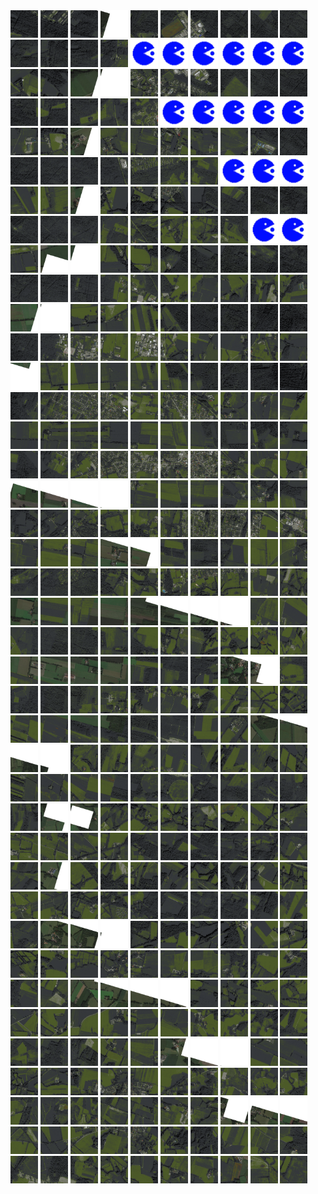<html>
<div>
<img src="https://github.com/HakkaTjakka/NL_TILE_MAP/blob/main/18/646/-1048/r.6460.-10480.png" height="44" width="44">
<img src="https://github.com/HakkaTjakka/NL_TILE_MAP/blob/main/18/646/-1048/r.6461.-10480.png" height="44" width="44">
<img src="https://github.com/HakkaTjakka/NL_TILE_MAP/blob/main/18/646/-1048/r.6462.-10480.png" height="44" width="44">
<img src="https://github.com/HakkaTjakka/NL_TILE_MAP/blob/main/18/646/-1048/r.6463.-10480.png" height="44" width="44">
<img src="https://github.com/HakkaTjakka/NL_TILE_MAP/blob/main/18/646/-1048/r.6464.-10480.png" height="44" width="44">
<img src="https://github.com/HakkaTjakka/NL_TILE_MAP/blob/main/18/646/-1048/r.6465.-10480.png" height="44" width="44">
<img src="https://github.com/HakkaTjakka/NL_TILE_MAP/blob/main/18/646/-1048/r.6466.-10480.png" height="44" width="44">
<img src="https://github.com/HakkaTjakka/NL_TILE_MAP/blob/main/18/646/-1048/r.6467.-10480.png" height="44" width="44">
<img src="https://github.com/HakkaTjakka/NL_TILE_MAP/blob/main/18/646/-1048/r.6468.-10480.png" height="44" width="44">
<img src="https://github.com/HakkaTjakka/NL_TILE_MAP/blob/main/18/646/-1048/r.6469.-10480.png" height="44" width="44">
<img src="https://github.com/HakkaTjakka/NL_TILE_MAP/blob/main/18/647/-1048/r.6470.-10480.png" height="44" width="44">
<img src="https://github.com/HakkaTjakka/NL_TILE_MAP/blob/main/18/647/-1048/r.6471.-10480.png" height="44" width="44">
<img src="https://github.com/HakkaTjakka/NL_TILE_MAP/blob/main/18/647/-1048/r.6472.-10480.png" height="44" width="44">
<img src="https://github.com/HakkaTjakka/NL_TILE_MAP/blob/main/18/647/-1048/r.6473.-10480.png" height="44" width="44">
<img src="https://github.com/HakkaTjakka/NL_TILE_MAP/blob/main/source.png" height="44" width="44">
<img src="https://github.com/HakkaTjakka/NL_TILE_MAP/blob/main/source.png" height="44" width="44">
<img src="https://github.com/HakkaTjakka/NL_TILE_MAP/blob/main/source.png" height="44" width="44">
<img src="https://github.com/HakkaTjakka/NL_TILE_MAP/blob/main/source.png" height="44" width="44">
<img src="https://github.com/HakkaTjakka/NL_TILE_MAP/blob/main/source.png" height="44" width="44">
<img src="https://github.com/HakkaTjakka/NL_TILE_MAP/blob/main/source.png" height="44" width="44">
<br>
<img src="https://github.com/HakkaTjakka/NL_TILE_MAP/blob/main/18/646/-1048/r.6460.-10479.png" height="44" width="44">
<img src="https://github.com/HakkaTjakka/NL_TILE_MAP/blob/main/18/646/-1048/r.6461.-10479.png" height="44" width="44">
<img src="https://github.com/HakkaTjakka/NL_TILE_MAP/blob/main/18/646/-1048/r.6462.-10479.png" height="44" width="44">
<img src="https://github.com/HakkaTjakka/NL_TILE_MAP/blob/main/18/646/-1048/r.6463.-10479.png" height="44" width="44">
<img src="https://github.com/HakkaTjakka/NL_TILE_MAP/blob/main/18/646/-1048/r.6464.-10479.png" height="44" width="44">
<img src="https://github.com/HakkaTjakka/NL_TILE_MAP/blob/main/18/646/-1048/r.6465.-10479.png" height="44" width="44">
<img src="https://github.com/HakkaTjakka/NL_TILE_MAP/blob/main/18/646/-1048/r.6466.-10479.png" height="44" width="44">
<img src="https://github.com/HakkaTjakka/NL_TILE_MAP/blob/main/18/646/-1048/r.6467.-10479.png" height="44" width="44">
<img src="https://github.com/HakkaTjakka/NL_TILE_MAP/blob/main/18/646/-1048/r.6468.-10479.png" height="44" width="44">
<img src="https://github.com/HakkaTjakka/NL_TILE_MAP/blob/main/18/646/-1048/r.6469.-10479.png" height="44" width="44">
<img src="https://github.com/HakkaTjakka/NL_TILE_MAP/blob/main/18/647/-1048/r.6470.-10479.png" height="44" width="44">
<img src="https://github.com/HakkaTjakka/NL_TILE_MAP/blob/main/18/647/-1048/r.6471.-10479.png" height="44" width="44">
<img src="https://github.com/HakkaTjakka/NL_TILE_MAP/blob/main/18/647/-1048/r.6472.-10479.png" height="44" width="44">
<img src="https://github.com/HakkaTjakka/NL_TILE_MAP/blob/main/18/647/-1048/r.6473.-10479.png" height="44" width="44">
<img src="https://github.com/HakkaTjakka/NL_TILE_MAP/blob/main/18/647/-1048/r.6474.-10479.png" height="44" width="44">
<img src="https://github.com/HakkaTjakka/NL_TILE_MAP/blob/main/source.png" height="44" width="44">
<img src="https://github.com/HakkaTjakka/NL_TILE_MAP/blob/main/source.png" height="44" width="44">
<img src="https://github.com/HakkaTjakka/NL_TILE_MAP/blob/main/source.png" height="44" width="44">
<img src="https://github.com/HakkaTjakka/NL_TILE_MAP/blob/main/source.png" height="44" width="44">
<img src="https://github.com/HakkaTjakka/NL_TILE_MAP/blob/main/source.png" height="44" width="44">
<br>
<img src="https://github.com/HakkaTjakka/NL_TILE_MAP/blob/main/18/646/-1048/r.6460.-10478.png" height="44" width="44">
<img src="https://github.com/HakkaTjakka/NL_TILE_MAP/blob/main/18/646/-1048/r.6461.-10478.png" height="44" width="44">
<img src="https://github.com/HakkaTjakka/NL_TILE_MAP/blob/main/18/646/-1048/r.6462.-10478.png" height="44" width="44">
<img src="https://github.com/HakkaTjakka/NL_TILE_MAP/blob/main/18/646/-1048/r.6463.-10478.png" height="44" width="44">
<img src="https://github.com/HakkaTjakka/NL_TILE_MAP/blob/main/18/646/-1048/r.6464.-10478.png" height="44" width="44">
<img src="https://github.com/HakkaTjakka/NL_TILE_MAP/blob/main/18/646/-1048/r.6465.-10478.png" height="44" width="44">
<img src="https://github.com/HakkaTjakka/NL_TILE_MAP/blob/main/18/646/-1048/r.6466.-10478.png" height="44" width="44">
<img src="https://github.com/HakkaTjakka/NL_TILE_MAP/blob/main/18/646/-1048/r.6467.-10478.png" height="44" width="44">
<img src="https://github.com/HakkaTjakka/NL_TILE_MAP/blob/main/18/646/-1048/r.6468.-10478.png" height="44" width="44">
<img src="https://github.com/HakkaTjakka/NL_TILE_MAP/blob/main/18/646/-1048/r.6469.-10478.png" height="44" width="44">
<img src="https://github.com/HakkaTjakka/NL_TILE_MAP/blob/main/18/647/-1048/r.6470.-10478.png" height="44" width="44">
<img src="https://github.com/HakkaTjakka/NL_TILE_MAP/blob/main/18/647/-1048/r.6471.-10478.png" height="44" width="44">
<img src="https://github.com/HakkaTjakka/NL_TILE_MAP/blob/main/18/647/-1048/r.6472.-10478.png" height="44" width="44">
<img src="https://github.com/HakkaTjakka/NL_TILE_MAP/blob/main/18/647/-1048/r.6473.-10478.png" height="44" width="44">
<img src="https://github.com/HakkaTjakka/NL_TILE_MAP/blob/main/18/647/-1048/r.6474.-10478.png" height="44" width="44">
<img src="https://github.com/HakkaTjakka/NL_TILE_MAP/blob/main/18/647/-1048/r.6475.-10478.png" height="44" width="44">
<img src="https://github.com/HakkaTjakka/NL_TILE_MAP/blob/main/18/647/-1048/r.6476.-10478.png" height="44" width="44">
<img src="https://github.com/HakkaTjakka/NL_TILE_MAP/blob/main/source.png" height="44" width="44">
<img src="https://github.com/HakkaTjakka/NL_TILE_MAP/blob/main/source.png" height="44" width="44">
<img src="https://github.com/HakkaTjakka/NL_TILE_MAP/blob/main/source.png" height="44" width="44">
<br>
<img src="https://github.com/HakkaTjakka/NL_TILE_MAP/blob/main/18/646/-1048/r.6460.-10477.png" height="44" width="44">
<img src="https://github.com/HakkaTjakka/NL_TILE_MAP/blob/main/18/646/-1048/r.6461.-10477.png" height="44" width="44">
<img src="https://github.com/HakkaTjakka/NL_TILE_MAP/blob/main/18/646/-1048/r.6462.-10477.png" height="44" width="44">
<img src="https://github.com/HakkaTjakka/NL_TILE_MAP/blob/main/18/646/-1048/r.6463.-10477.png" height="44" width="44">
<img src="https://github.com/HakkaTjakka/NL_TILE_MAP/blob/main/18/646/-1048/r.6464.-10477.png" height="44" width="44">
<img src="https://github.com/HakkaTjakka/NL_TILE_MAP/blob/main/18/646/-1048/r.6465.-10477.png" height="44" width="44">
<img src="https://github.com/HakkaTjakka/NL_TILE_MAP/blob/main/18/646/-1048/r.6466.-10477.png" height="44" width="44">
<img src="https://github.com/HakkaTjakka/NL_TILE_MAP/blob/main/18/646/-1048/r.6467.-10477.png" height="44" width="44">
<img src="https://github.com/HakkaTjakka/NL_TILE_MAP/blob/main/18/646/-1048/r.6468.-10477.png" height="44" width="44">
<img src="https://github.com/HakkaTjakka/NL_TILE_MAP/blob/main/18/646/-1048/r.6469.-10477.png" height="44" width="44">
<img src="https://github.com/HakkaTjakka/NL_TILE_MAP/blob/main/18/647/-1048/r.6470.-10477.png" height="44" width="44">
<img src="https://github.com/HakkaTjakka/NL_TILE_MAP/blob/main/18/647/-1048/r.6471.-10477.png" height="44" width="44">
<img src="https://github.com/HakkaTjakka/NL_TILE_MAP/blob/main/18/647/-1048/r.6472.-10477.png" height="44" width="44">
<img src="https://github.com/HakkaTjakka/NL_TILE_MAP/blob/main/18/647/-1048/r.6473.-10477.png" height="44" width="44">
<img src="https://github.com/HakkaTjakka/NL_TILE_MAP/blob/main/18/647/-1048/r.6474.-10477.png" height="44" width="44">
<img src="https://github.com/HakkaTjakka/NL_TILE_MAP/blob/main/18/647/-1048/r.6475.-10477.png" height="44" width="44">
<img src="https://github.com/HakkaTjakka/NL_TILE_MAP/blob/main/18/647/-1048/r.6476.-10477.png" height="44" width="44">
<img src="https://github.com/HakkaTjakka/NL_TILE_MAP/blob/main/18/647/-1048/r.6477.-10477.png" height="44" width="44">
<img src="https://github.com/HakkaTjakka/NL_TILE_MAP/blob/main/source.png" height="44" width="44">
<img src="https://github.com/HakkaTjakka/NL_TILE_MAP/blob/main/source.png" height="44" width="44">
<br>
<img src="https://github.com/HakkaTjakka/NL_TILE_MAP/blob/main/18/646/-1048/r.6460.-10476.png" height="44" width="44">
<img src="https://github.com/HakkaTjakka/NL_TILE_MAP/blob/main/18/646/-1048/r.6461.-10476.png" height="44" width="44">
<img src="https://github.com/HakkaTjakka/NL_TILE_MAP/blob/main/18/646/-1048/r.6462.-10476.png" height="44" width="44">
<img src="https://github.com/HakkaTjakka/NL_TILE_MAP/blob/main/18/646/-1048/r.6463.-10476.png" height="44" width="44">
<img src="https://github.com/HakkaTjakka/NL_TILE_MAP/blob/main/18/646/-1048/r.6464.-10476.png" height="44" width="44">
<img src="https://github.com/HakkaTjakka/NL_TILE_MAP/blob/main/18/646/-1048/r.6465.-10476.png" height="44" width="44">
<img src="https://github.com/HakkaTjakka/NL_TILE_MAP/blob/main/18/646/-1048/r.6466.-10476.png" height="44" width="44">
<img src="https://github.com/HakkaTjakka/NL_TILE_MAP/blob/main/18/646/-1048/r.6467.-10476.png" height="44" width="44">
<img src="https://github.com/HakkaTjakka/NL_TILE_MAP/blob/main/18/646/-1048/r.6468.-10476.png" height="44" width="44">
<img src="https://github.com/HakkaTjakka/NL_TILE_MAP/blob/main/18/646/-1048/r.6469.-10476.png" height="44" width="44">
<img src="https://github.com/HakkaTjakka/NL_TILE_MAP/blob/main/18/647/-1048/r.6470.-10476.png" height="44" width="44">
<img src="https://github.com/HakkaTjakka/NL_TILE_MAP/blob/main/18/647/-1048/r.6471.-10476.png" height="44" width="44">
<img src="https://github.com/HakkaTjakka/NL_TILE_MAP/blob/main/18/647/-1048/r.6472.-10476.png" height="44" width="44">
<img src="https://github.com/HakkaTjakka/NL_TILE_MAP/blob/main/18/647/-1048/r.6473.-10476.png" height="44" width="44">
<img src="https://github.com/HakkaTjakka/NL_TILE_MAP/blob/main/18/647/-1048/r.6474.-10476.png" height="44" width="44">
<img src="https://github.com/HakkaTjakka/NL_TILE_MAP/blob/main/18/647/-1048/r.6475.-10476.png" height="44" width="44">
<img src="https://github.com/HakkaTjakka/NL_TILE_MAP/blob/main/18/647/-1048/r.6476.-10476.png" height="44" width="44">
<img src="https://github.com/HakkaTjakka/NL_TILE_MAP/blob/main/18/647/-1048/r.6477.-10476.png" height="44" width="44">
<img src="https://github.com/HakkaTjakka/NL_TILE_MAP/blob/main/18/647/-1048/r.6478.-10476.png" height="44" width="44">
<img src="https://github.com/HakkaTjakka/NL_TILE_MAP/blob/main/18/647/-1048/r.6479.-10476.png" height="44" width="44">
<br>
<img src="https://github.com/HakkaTjakka/NL_TILE_MAP/blob/main/18/646/-1048/r.6460.-10475.png" height="44" width="44">
<img src="https://github.com/HakkaTjakka/NL_TILE_MAP/blob/main/18/646/-1048/r.6461.-10475.png" height="44" width="44">
<img src="https://github.com/HakkaTjakka/NL_TILE_MAP/blob/main/18/646/-1048/r.6462.-10475.png" height="44" width="44">
<img src="https://github.com/HakkaTjakka/NL_TILE_MAP/blob/main/18/646/-1048/r.6463.-10475.png" height="44" width="44">
<img src="https://github.com/HakkaTjakka/NL_TILE_MAP/blob/main/18/646/-1048/r.6464.-10475.png" height="44" width="44">
<img src="https://github.com/HakkaTjakka/NL_TILE_MAP/blob/main/18/646/-1048/r.6465.-10475.png" height="44" width="44">
<img src="https://github.com/HakkaTjakka/NL_TILE_MAP/blob/main/18/646/-1048/r.6466.-10475.png" height="44" width="44">
<img src="https://github.com/HakkaTjakka/NL_TILE_MAP/blob/main/18/646/-1048/r.6467.-10475.png" height="44" width="44">
<img src="https://github.com/HakkaTjakka/NL_TILE_MAP/blob/main/18/646/-1048/r.6468.-10475.png" height="44" width="44">
<img src="https://github.com/HakkaTjakka/NL_TILE_MAP/blob/main/18/646/-1048/r.6469.-10475.png" height="44" width="44">
<img src="https://github.com/HakkaTjakka/NL_TILE_MAP/blob/main/18/647/-1048/r.6470.-10475.png" height="44" width="44">
<img src="https://github.com/HakkaTjakka/NL_TILE_MAP/blob/main/18/647/-1048/r.6471.-10475.png" height="44" width="44">
<img src="https://github.com/HakkaTjakka/NL_TILE_MAP/blob/main/18/647/-1048/r.6472.-10475.png" height="44" width="44">
<img src="https://github.com/HakkaTjakka/NL_TILE_MAP/blob/main/18/647/-1048/r.6473.-10475.png" height="44" width="44">
<img src="https://github.com/HakkaTjakka/NL_TILE_MAP/blob/main/18/647/-1048/r.6474.-10475.png" height="44" width="44">
<img src="https://github.com/HakkaTjakka/NL_TILE_MAP/blob/main/18/647/-1048/r.6475.-10475.png" height="44" width="44">
<img src="https://github.com/HakkaTjakka/NL_TILE_MAP/blob/main/18/647/-1048/r.6476.-10475.png" height="44" width="44">
<img src="https://github.com/HakkaTjakka/NL_TILE_MAP/blob/main/18/647/-1048/r.6477.-10475.png" height="44" width="44">
<img src="https://github.com/HakkaTjakka/NL_TILE_MAP/blob/main/18/647/-1048/r.6478.-10475.png" height="44" width="44">
<img src="https://github.com/HakkaTjakka/NL_TILE_MAP/blob/main/18/647/-1048/r.6479.-10475.png" height="44" width="44">
<br>
<img src="https://github.com/HakkaTjakka/NL_TILE_MAP/blob/main/18/646/-1048/r.6460.-10474.png" height="44" width="44">
<img src="https://github.com/HakkaTjakka/NL_TILE_MAP/blob/main/18/646/-1048/r.6461.-10474.png" height="44" width="44">
<img src="https://github.com/HakkaTjakka/NL_TILE_MAP/blob/main/18/646/-1048/r.6462.-10474.png" height="44" width="44">
<img src="https://github.com/HakkaTjakka/NL_TILE_MAP/blob/main/18/646/-1048/r.6463.-10474.png" height="44" width="44">
<img src="https://github.com/HakkaTjakka/NL_TILE_MAP/blob/main/18/646/-1048/r.6464.-10474.png" height="44" width="44">
<img src="https://github.com/HakkaTjakka/NL_TILE_MAP/blob/main/18/646/-1048/r.6465.-10474.png" height="44" width="44">
<img src="https://github.com/HakkaTjakka/NL_TILE_MAP/blob/main/18/646/-1048/r.6466.-10474.png" height="44" width="44">
<img src="https://github.com/HakkaTjakka/NL_TILE_MAP/blob/main/18/646/-1048/r.6467.-10474.png" height="44" width="44">
<img src="https://github.com/HakkaTjakka/NL_TILE_MAP/blob/main/18/646/-1048/r.6468.-10474.png" height="44" width="44">
<img src="https://github.com/HakkaTjakka/NL_TILE_MAP/blob/main/18/646/-1048/r.6469.-10474.png" height="44" width="44">
<img src="https://github.com/HakkaTjakka/NL_TILE_MAP/blob/main/18/647/-1048/r.6470.-10474.png" height="44" width="44">
<img src="https://github.com/HakkaTjakka/NL_TILE_MAP/blob/main/18/647/-1048/r.6471.-10474.png" height="44" width="44">
<img src="https://github.com/HakkaTjakka/NL_TILE_MAP/blob/main/18/647/-1048/r.6472.-10474.png" height="44" width="44">
<img src="https://github.com/HakkaTjakka/NL_TILE_MAP/blob/main/18/647/-1048/r.6473.-10474.png" height="44" width="44">
<img src="https://github.com/HakkaTjakka/NL_TILE_MAP/blob/main/18/647/-1048/r.6474.-10474.png" height="44" width="44">
<img src="https://github.com/HakkaTjakka/NL_TILE_MAP/blob/main/18/647/-1048/r.6475.-10474.png" height="44" width="44">
<img src="https://github.com/HakkaTjakka/NL_TILE_MAP/blob/main/18/647/-1048/r.6476.-10474.png" height="44" width="44">
<img src="https://github.com/HakkaTjakka/NL_TILE_MAP/blob/main/18/647/-1048/r.6477.-10474.png" height="44" width="44">
<img src="https://github.com/HakkaTjakka/NL_TILE_MAP/blob/main/18/647/-1048/r.6478.-10474.png" height="44" width="44">
<img src="https://github.com/HakkaTjakka/NL_TILE_MAP/blob/main/18/647/-1048/r.6479.-10474.png" height="44" width="44">
<br>
<img src="https://github.com/HakkaTjakka/NL_TILE_MAP/blob/main/18/646/-1048/r.6460.-10473.png" height="44" width="44">
<img src="https://github.com/HakkaTjakka/NL_TILE_MAP/blob/main/18/646/-1048/r.6461.-10473.png" height="44" width="44">
<img src="https://github.com/HakkaTjakka/NL_TILE_MAP/blob/main/18/646/-1048/r.6462.-10473.png" height="44" width="44">
<img src="https://github.com/HakkaTjakka/NL_TILE_MAP/blob/main/18/646/-1048/r.6463.-10473.png" height="44" width="44">
<img src="https://github.com/HakkaTjakka/NL_TILE_MAP/blob/main/18/646/-1048/r.6464.-10473.png" height="44" width="44">
<img src="https://github.com/HakkaTjakka/NL_TILE_MAP/blob/main/18/646/-1048/r.6465.-10473.png" height="44" width="44">
<img src="https://github.com/HakkaTjakka/NL_TILE_MAP/blob/main/18/646/-1048/r.6466.-10473.png" height="44" width="44">
<img src="https://github.com/HakkaTjakka/NL_TILE_MAP/blob/main/18/646/-1048/r.6467.-10473.png" height="44" width="44">
<img src="https://github.com/HakkaTjakka/NL_TILE_MAP/blob/main/18/646/-1048/r.6468.-10473.png" height="44" width="44">
<img src="https://github.com/HakkaTjakka/NL_TILE_MAP/blob/main/18/646/-1048/r.6469.-10473.png" height="44" width="44">
<img src="https://github.com/HakkaTjakka/NL_TILE_MAP/blob/main/18/647/-1048/r.6470.-10473.png" height="44" width="44">
<img src="https://github.com/HakkaTjakka/NL_TILE_MAP/blob/main/18/647/-1048/r.6471.-10473.png" height="44" width="44">
<img src="https://github.com/HakkaTjakka/NL_TILE_MAP/blob/main/18/647/-1048/r.6472.-10473.png" height="44" width="44">
<img src="https://github.com/HakkaTjakka/NL_TILE_MAP/blob/main/18/647/-1048/r.6473.-10473.png" height="44" width="44">
<img src="https://github.com/HakkaTjakka/NL_TILE_MAP/blob/main/18/647/-1048/r.6474.-10473.png" height="44" width="44">
<img src="https://github.com/HakkaTjakka/NL_TILE_MAP/blob/main/18/647/-1048/r.6475.-10473.png" height="44" width="44">
<img src="https://github.com/HakkaTjakka/NL_TILE_MAP/blob/main/18/647/-1048/r.6476.-10473.png" height="44" width="44">
<img src="https://github.com/HakkaTjakka/NL_TILE_MAP/blob/main/18/647/-1048/r.6477.-10473.png" height="44" width="44">
<img src="https://github.com/HakkaTjakka/NL_TILE_MAP/blob/main/18/647/-1048/r.6478.-10473.png" height="44" width="44">
<img src="https://github.com/HakkaTjakka/NL_TILE_MAP/blob/main/18/647/-1048/r.6479.-10473.png" height="44" width="44">
<br>
<img src="https://github.com/HakkaTjakka/NL_TILE_MAP/blob/main/18/646/-1048/r.6460.-10472.png" height="44" width="44">
<img src="https://github.com/HakkaTjakka/NL_TILE_MAP/blob/main/18/646/-1048/r.6461.-10472.png" height="44" width="44">
<img src="https://github.com/HakkaTjakka/NL_TILE_MAP/blob/main/18/646/-1048/r.6462.-10472.png" height="44" width="44">
<img src="https://github.com/HakkaTjakka/NL_TILE_MAP/blob/main/18/646/-1048/r.6463.-10472.png" height="44" width="44">
<img src="https://github.com/HakkaTjakka/NL_TILE_MAP/blob/main/18/646/-1048/r.6464.-10472.png" height="44" width="44">
<img src="https://github.com/HakkaTjakka/NL_TILE_MAP/blob/main/18/646/-1048/r.6465.-10472.png" height="44" width="44">
<img src="https://github.com/HakkaTjakka/NL_TILE_MAP/blob/main/18/646/-1048/r.6466.-10472.png" height="44" width="44">
<img src="https://github.com/HakkaTjakka/NL_TILE_MAP/blob/main/18/646/-1048/r.6467.-10472.png" height="44" width="44">
<img src="https://github.com/HakkaTjakka/NL_TILE_MAP/blob/main/18/646/-1048/r.6468.-10472.png" height="44" width="44">
<img src="https://github.com/HakkaTjakka/NL_TILE_MAP/blob/main/18/646/-1048/r.6469.-10472.png" height="44" width="44">
<img src="https://github.com/HakkaTjakka/NL_TILE_MAP/blob/main/18/647/-1048/r.6470.-10472.png" height="44" width="44">
<img src="https://github.com/HakkaTjakka/NL_TILE_MAP/blob/main/18/647/-1048/r.6471.-10472.png" height="44" width="44">
<img src="https://github.com/HakkaTjakka/NL_TILE_MAP/blob/main/18/647/-1048/r.6472.-10472.png" height="44" width="44">
<img src="https://github.com/HakkaTjakka/NL_TILE_MAP/blob/main/18/647/-1048/r.6473.-10472.png" height="44" width="44">
<img src="https://github.com/HakkaTjakka/NL_TILE_MAP/blob/main/18/647/-1048/r.6474.-10472.png" height="44" width="44">
<img src="https://github.com/HakkaTjakka/NL_TILE_MAP/blob/main/18/647/-1048/r.6475.-10472.png" height="44" width="44">
<img src="https://github.com/HakkaTjakka/NL_TILE_MAP/blob/main/18/647/-1048/r.6476.-10472.png" height="44" width="44">
<img src="https://github.com/HakkaTjakka/NL_TILE_MAP/blob/main/18/647/-1048/r.6477.-10472.png" height="44" width="44">
<img src="https://github.com/HakkaTjakka/NL_TILE_MAP/blob/main/18/647/-1048/r.6478.-10472.png" height="44" width="44">
<img src="https://github.com/HakkaTjakka/NL_TILE_MAP/blob/main/18/647/-1048/r.6479.-10472.png" height="44" width="44">
<br>
<img src="https://github.com/HakkaTjakka/NL_TILE_MAP/blob/main/18/646/-1048/r.6460.-10471.png" height="44" width="44">
<img src="https://github.com/HakkaTjakka/NL_TILE_MAP/blob/main/18/646/-1048/r.6461.-10471.png" height="44" width="44">
<img src="https://github.com/HakkaTjakka/NL_TILE_MAP/blob/main/18/646/-1048/r.6462.-10471.png" height="44" width="44">
<img src="https://github.com/HakkaTjakka/NL_TILE_MAP/blob/main/18/646/-1048/r.6463.-10471.png" height="44" width="44">
<img src="https://github.com/HakkaTjakka/NL_TILE_MAP/blob/main/18/646/-1048/r.6464.-10471.png" height="44" width="44">
<img src="https://github.com/HakkaTjakka/NL_TILE_MAP/blob/main/18/646/-1048/r.6465.-10471.png" height="44" width="44">
<img src="https://github.com/HakkaTjakka/NL_TILE_MAP/blob/main/18/646/-1048/r.6466.-10471.png" height="44" width="44">
<img src="https://github.com/HakkaTjakka/NL_TILE_MAP/blob/main/18/646/-1048/r.6467.-10471.png" height="44" width="44">
<img src="https://github.com/HakkaTjakka/NL_TILE_MAP/blob/main/18/646/-1048/r.6468.-10471.png" height="44" width="44">
<img src="https://github.com/HakkaTjakka/NL_TILE_MAP/blob/main/18/646/-1048/r.6469.-10471.png" height="44" width="44">
<img src="https://github.com/HakkaTjakka/NL_TILE_MAP/blob/main/18/647/-1048/r.6470.-10471.png" height="44" width="44">
<img src="https://github.com/HakkaTjakka/NL_TILE_MAP/blob/main/18/647/-1048/r.6471.-10471.png" height="44" width="44">
<img src="https://github.com/HakkaTjakka/NL_TILE_MAP/blob/main/18/647/-1048/r.6472.-10471.png" height="44" width="44">
<img src="https://github.com/HakkaTjakka/NL_TILE_MAP/blob/main/18/647/-1048/r.6473.-10471.png" height="44" width="44">
<img src="https://github.com/HakkaTjakka/NL_TILE_MAP/blob/main/18/647/-1048/r.6474.-10471.png" height="44" width="44">
<img src="https://github.com/HakkaTjakka/NL_TILE_MAP/blob/main/18/647/-1048/r.6475.-10471.png" height="44" width="44">
<img src="https://github.com/HakkaTjakka/NL_TILE_MAP/blob/main/18/647/-1048/r.6476.-10471.png" height="44" width="44">
<img src="https://github.com/HakkaTjakka/NL_TILE_MAP/blob/main/18/647/-1048/r.6477.-10471.png" height="44" width="44">
<img src="https://github.com/HakkaTjakka/NL_TILE_MAP/blob/main/18/647/-1048/r.6478.-10471.png" height="44" width="44">
<img src="https://github.com/HakkaTjakka/NL_TILE_MAP/blob/main/18/647/-1048/r.6479.-10471.png" height="44" width="44">
<br>
<img src="https://github.com/HakkaTjakka/NL_TILE_MAP/blob/main/18/646/-1047/r.6460.-10470.png" height="44" width="44">
<img src="https://github.com/HakkaTjakka/NL_TILE_MAP/blob/main/18/646/-1047/r.6461.-10470.png" height="44" width="44">
<img src="https://github.com/HakkaTjakka/NL_TILE_MAP/blob/main/18/646/-1047/r.6462.-10470.png" height="44" width="44">
<img src="https://github.com/HakkaTjakka/NL_TILE_MAP/blob/main/18/646/-1047/r.6463.-10470.png" height="44" width="44">
<img src="https://github.com/HakkaTjakka/NL_TILE_MAP/blob/main/18/646/-1047/r.6464.-10470.png" height="44" width="44">
<img src="https://github.com/HakkaTjakka/NL_TILE_MAP/blob/main/18/646/-1047/r.6465.-10470.png" height="44" width="44">
<img src="https://github.com/HakkaTjakka/NL_TILE_MAP/blob/main/18/646/-1047/r.6466.-10470.png" height="44" width="44">
<img src="https://github.com/HakkaTjakka/NL_TILE_MAP/blob/main/18/646/-1047/r.6467.-10470.png" height="44" width="44">
<img src="https://github.com/HakkaTjakka/NL_TILE_MAP/blob/main/18/646/-1047/r.6468.-10470.png" height="44" width="44">
<img src="https://github.com/HakkaTjakka/NL_TILE_MAP/blob/main/18/646/-1047/r.6469.-10470.png" height="44" width="44">
<img src="https://github.com/HakkaTjakka/NL_TILE_MAP/blob/main/18/647/-1047/r.6470.-10470.png" height="44" width="44">
<img src="https://github.com/HakkaTjakka/NL_TILE_MAP/blob/main/18/647/-1047/r.6471.-10470.png" height="44" width="44">
<img src="https://github.com/HakkaTjakka/NL_TILE_MAP/blob/main/18/647/-1047/r.6472.-10470.png" height="44" width="44">
<img src="https://github.com/HakkaTjakka/NL_TILE_MAP/blob/main/18/647/-1047/r.6473.-10470.png" height="44" width="44">
<img src="https://github.com/HakkaTjakka/NL_TILE_MAP/blob/main/18/647/-1047/r.6474.-10470.png" height="44" width="44">
<img src="https://github.com/HakkaTjakka/NL_TILE_MAP/blob/main/18/647/-1047/r.6475.-10470.png" height="44" width="44">
<img src="https://github.com/HakkaTjakka/NL_TILE_MAP/blob/main/18/647/-1047/r.6476.-10470.png" height="44" width="44">
<img src="https://github.com/HakkaTjakka/NL_TILE_MAP/blob/main/18/647/-1047/r.6477.-10470.png" height="44" width="44">
<img src="https://github.com/HakkaTjakka/NL_TILE_MAP/blob/main/18/647/-1047/r.6478.-10470.png" height="44" width="44">
<img src="https://github.com/HakkaTjakka/NL_TILE_MAP/blob/main/18/647/-1047/r.6479.-10470.png" height="44" width="44">
<br>
<img src="https://github.com/HakkaTjakka/NL_TILE_MAP/blob/main/18/646/-1047/r.6460.-10469.png" height="44" width="44">
<img src="https://github.com/HakkaTjakka/NL_TILE_MAP/blob/main/18/646/-1047/r.6461.-10469.png" height="44" width="44">
<img src="https://github.com/HakkaTjakka/NL_TILE_MAP/blob/main/18/646/-1047/r.6462.-10469.png" height="44" width="44">
<img src="https://github.com/HakkaTjakka/NL_TILE_MAP/blob/main/18/646/-1047/r.6463.-10469.png" height="44" width="44">
<img src="https://github.com/HakkaTjakka/NL_TILE_MAP/blob/main/18/646/-1047/r.6464.-10469.png" height="44" width="44">
<img src="https://github.com/HakkaTjakka/NL_TILE_MAP/blob/main/18/646/-1047/r.6465.-10469.png" height="44" width="44">
<img src="https://github.com/HakkaTjakka/NL_TILE_MAP/blob/main/18/646/-1047/r.6466.-10469.png" height="44" width="44">
<img src="https://github.com/HakkaTjakka/NL_TILE_MAP/blob/main/18/646/-1047/r.6467.-10469.png" height="44" width="44">
<img src="https://github.com/HakkaTjakka/NL_TILE_MAP/blob/main/18/646/-1047/r.6468.-10469.png" height="44" width="44">
<img src="https://github.com/HakkaTjakka/NL_TILE_MAP/blob/main/18/646/-1047/r.6469.-10469.png" height="44" width="44">
<img src="https://github.com/HakkaTjakka/NL_TILE_MAP/blob/main/18/647/-1047/r.6470.-10469.png" height="44" width="44">
<img src="https://github.com/HakkaTjakka/NL_TILE_MAP/blob/main/18/647/-1047/r.6471.-10469.png" height="44" width="44">
<img src="https://github.com/HakkaTjakka/NL_TILE_MAP/blob/main/18/647/-1047/r.6472.-10469.png" height="44" width="44">
<img src="https://github.com/HakkaTjakka/NL_TILE_MAP/blob/main/18/647/-1047/r.6473.-10469.png" height="44" width="44">
<img src="https://github.com/HakkaTjakka/NL_TILE_MAP/blob/main/18/647/-1047/r.6474.-10469.png" height="44" width="44">
<img src="https://github.com/HakkaTjakka/NL_TILE_MAP/blob/main/18/647/-1047/r.6475.-10469.png" height="44" width="44">
<img src="https://github.com/HakkaTjakka/NL_TILE_MAP/blob/main/18/647/-1047/r.6476.-10469.png" height="44" width="44">
<img src="https://github.com/HakkaTjakka/NL_TILE_MAP/blob/main/18/647/-1047/r.6477.-10469.png" height="44" width="44">
<img src="https://github.com/HakkaTjakka/NL_TILE_MAP/blob/main/18/647/-1047/r.6478.-10469.png" height="44" width="44">
<img src="https://github.com/HakkaTjakka/NL_TILE_MAP/blob/main/18/647/-1047/r.6479.-10469.png" height="44" width="44">
<br>
<img src="https://github.com/HakkaTjakka/NL_TILE_MAP/blob/main/18/646/-1047/r.6460.-10468.png" height="44" width="44">
<img src="https://github.com/HakkaTjakka/NL_TILE_MAP/blob/main/18/646/-1047/r.6461.-10468.png" height="44" width="44">
<img src="https://github.com/HakkaTjakka/NL_TILE_MAP/blob/main/18/646/-1047/r.6462.-10468.png" height="44" width="44">
<img src="https://github.com/HakkaTjakka/NL_TILE_MAP/blob/main/18/646/-1047/r.6463.-10468.png" height="44" width="44">
<img src="https://github.com/HakkaTjakka/NL_TILE_MAP/blob/main/18/646/-1047/r.6464.-10468.png" height="44" width="44">
<img src="https://github.com/HakkaTjakka/NL_TILE_MAP/blob/main/18/646/-1047/r.6465.-10468.png" height="44" width="44">
<img src="https://github.com/HakkaTjakka/NL_TILE_MAP/blob/main/18/646/-1047/r.6466.-10468.png" height="44" width="44">
<img src="https://github.com/HakkaTjakka/NL_TILE_MAP/blob/main/18/646/-1047/r.6467.-10468.png" height="44" width="44">
<img src="https://github.com/HakkaTjakka/NL_TILE_MAP/blob/main/18/646/-1047/r.6468.-10468.png" height="44" width="44">
<img src="https://github.com/HakkaTjakka/NL_TILE_MAP/blob/main/18/646/-1047/r.6469.-10468.png" height="44" width="44">
<img src="https://github.com/HakkaTjakka/NL_TILE_MAP/blob/main/18/647/-1047/r.6470.-10468.png" height="44" width="44">
<img src="https://github.com/HakkaTjakka/NL_TILE_MAP/blob/main/18/647/-1047/r.6471.-10468.png" height="44" width="44">
<img src="https://github.com/HakkaTjakka/NL_TILE_MAP/blob/main/18/647/-1047/r.6472.-10468.png" height="44" width="44">
<img src="https://github.com/HakkaTjakka/NL_TILE_MAP/blob/main/18/647/-1047/r.6473.-10468.png" height="44" width="44">
<img src="https://github.com/HakkaTjakka/NL_TILE_MAP/blob/main/18/647/-1047/r.6474.-10468.png" height="44" width="44">
<img src="https://github.com/HakkaTjakka/NL_TILE_MAP/blob/main/18/647/-1047/r.6475.-10468.png" height="44" width="44">
<img src="https://github.com/HakkaTjakka/NL_TILE_MAP/blob/main/18/647/-1047/r.6476.-10468.png" height="44" width="44">
<img src="https://github.com/HakkaTjakka/NL_TILE_MAP/blob/main/18/647/-1047/r.6477.-10468.png" height="44" width="44">
<img src="https://github.com/HakkaTjakka/NL_TILE_MAP/blob/main/18/647/-1047/r.6478.-10468.png" height="44" width="44">
<img src="https://github.com/HakkaTjakka/NL_TILE_MAP/blob/main/18/647/-1047/r.6479.-10468.png" height="44" width="44">
<br>
<img src="https://github.com/HakkaTjakka/NL_TILE_MAP/blob/main/18/646/-1047/r.6460.-10467.png" height="44" width="44">
<img src="https://github.com/HakkaTjakka/NL_TILE_MAP/blob/main/18/646/-1047/r.6461.-10467.png" height="44" width="44">
<img src="https://github.com/HakkaTjakka/NL_TILE_MAP/blob/main/18/646/-1047/r.6462.-10467.png" height="44" width="44">
<img src="https://github.com/HakkaTjakka/NL_TILE_MAP/blob/main/18/646/-1047/r.6463.-10467.png" height="44" width="44">
<img src="https://github.com/HakkaTjakka/NL_TILE_MAP/blob/main/18/646/-1047/r.6464.-10467.png" height="44" width="44">
<img src="https://github.com/HakkaTjakka/NL_TILE_MAP/blob/main/18/646/-1047/r.6465.-10467.png" height="44" width="44">
<img src="https://github.com/HakkaTjakka/NL_TILE_MAP/blob/main/18/646/-1047/r.6466.-10467.png" height="44" width="44">
<img src="https://github.com/HakkaTjakka/NL_TILE_MAP/blob/main/18/646/-1047/r.6467.-10467.png" height="44" width="44">
<img src="https://github.com/HakkaTjakka/NL_TILE_MAP/blob/main/18/646/-1047/r.6468.-10467.png" height="44" width="44">
<img src="https://github.com/HakkaTjakka/NL_TILE_MAP/blob/main/18/646/-1047/r.6469.-10467.png" height="44" width="44">
<img src="https://github.com/HakkaTjakka/NL_TILE_MAP/blob/main/18/647/-1047/r.6470.-10467.png" height="44" width="44">
<img src="https://github.com/HakkaTjakka/NL_TILE_MAP/blob/main/18/647/-1047/r.6471.-10467.png" height="44" width="44">
<img src="https://github.com/HakkaTjakka/NL_TILE_MAP/blob/main/18/647/-1047/r.6472.-10467.png" height="44" width="44">
<img src="https://github.com/HakkaTjakka/NL_TILE_MAP/blob/main/18/647/-1047/r.6473.-10467.png" height="44" width="44">
<img src="https://github.com/HakkaTjakka/NL_TILE_MAP/blob/main/18/647/-1047/r.6474.-10467.png" height="44" width="44">
<img src="https://github.com/HakkaTjakka/NL_TILE_MAP/blob/main/18/647/-1047/r.6475.-10467.png" height="44" width="44">
<img src="https://github.com/HakkaTjakka/NL_TILE_MAP/blob/main/18/647/-1047/r.6476.-10467.png" height="44" width="44">
<img src="https://github.com/HakkaTjakka/NL_TILE_MAP/blob/main/18/647/-1047/r.6477.-10467.png" height="44" width="44">
<img src="https://github.com/HakkaTjakka/NL_TILE_MAP/blob/main/18/647/-1047/r.6478.-10467.png" height="44" width="44">
<img src="https://github.com/HakkaTjakka/NL_TILE_MAP/blob/main/18/647/-1047/r.6479.-10467.png" height="44" width="44">
<br>
<img src="https://github.com/HakkaTjakka/NL_TILE_MAP/blob/main/18/646/-1047/r.6460.-10466.png" height="44" width="44">
<img src="https://github.com/HakkaTjakka/NL_TILE_MAP/blob/main/18/646/-1047/r.6461.-10466.png" height="44" width="44">
<img src="https://github.com/HakkaTjakka/NL_TILE_MAP/blob/main/18/646/-1047/r.6462.-10466.png" height="44" width="44">
<img src="https://github.com/HakkaTjakka/NL_TILE_MAP/blob/main/18/646/-1047/r.6463.-10466.png" height="44" width="44">
<img src="https://github.com/HakkaTjakka/NL_TILE_MAP/blob/main/18/646/-1047/r.6464.-10466.png" height="44" width="44">
<img src="https://github.com/HakkaTjakka/NL_TILE_MAP/blob/main/18/646/-1047/r.6465.-10466.png" height="44" width="44">
<img src="https://github.com/HakkaTjakka/NL_TILE_MAP/blob/main/18/646/-1047/r.6466.-10466.png" height="44" width="44">
<img src="https://github.com/HakkaTjakka/NL_TILE_MAP/blob/main/18/646/-1047/r.6467.-10466.png" height="44" width="44">
<img src="https://github.com/HakkaTjakka/NL_TILE_MAP/blob/main/18/646/-1047/r.6468.-10466.png" height="44" width="44">
<img src="https://github.com/HakkaTjakka/NL_TILE_MAP/blob/main/18/646/-1047/r.6469.-10466.png" height="44" width="44">
<img src="https://github.com/HakkaTjakka/NL_TILE_MAP/blob/main/18/647/-1047/r.6470.-10466.png" height="44" width="44">
<img src="https://github.com/HakkaTjakka/NL_TILE_MAP/blob/main/18/647/-1047/r.6471.-10466.png" height="44" width="44">
<img src="https://github.com/HakkaTjakka/NL_TILE_MAP/blob/main/18/647/-1047/r.6472.-10466.png" height="44" width="44">
<img src="https://github.com/HakkaTjakka/NL_TILE_MAP/blob/main/18/647/-1047/r.6473.-10466.png" height="44" width="44">
<img src="https://github.com/HakkaTjakka/NL_TILE_MAP/blob/main/18/647/-1047/r.6474.-10466.png" height="44" width="44">
<img src="https://github.com/HakkaTjakka/NL_TILE_MAP/blob/main/18/647/-1047/r.6475.-10466.png" height="44" width="44">
<img src="https://github.com/HakkaTjakka/NL_TILE_MAP/blob/main/18/647/-1047/r.6476.-10466.png" height="44" width="44">
<img src="https://github.com/HakkaTjakka/NL_TILE_MAP/blob/main/18/647/-1047/r.6477.-10466.png" height="44" width="44">
<img src="https://github.com/HakkaTjakka/NL_TILE_MAP/blob/main/18/647/-1047/r.6478.-10466.png" height="44" width="44">
<img src="https://github.com/HakkaTjakka/NL_TILE_MAP/blob/main/18/647/-1047/r.6479.-10466.png" height="44" width="44">
<br>
<img src="https://github.com/HakkaTjakka/NL_TILE_MAP/blob/main/18/646/-1047/r.6460.-10465.png" height="44" width="44">
<img src="https://github.com/HakkaTjakka/NL_TILE_MAP/blob/main/18/646/-1047/r.6461.-10465.png" height="44" width="44">
<img src="https://github.com/HakkaTjakka/NL_TILE_MAP/blob/main/18/646/-1047/r.6462.-10465.png" height="44" width="44">
<img src="https://github.com/HakkaTjakka/NL_TILE_MAP/blob/main/18/646/-1047/r.6463.-10465.png" height="44" width="44">
<img src="https://github.com/HakkaTjakka/NL_TILE_MAP/blob/main/18/646/-1047/r.6464.-10465.png" height="44" width="44">
<img src="https://github.com/HakkaTjakka/NL_TILE_MAP/blob/main/18/646/-1047/r.6465.-10465.png" height="44" width="44">
<img src="https://github.com/HakkaTjakka/NL_TILE_MAP/blob/main/18/646/-1047/r.6466.-10465.png" height="44" width="44">
<img src="https://github.com/HakkaTjakka/NL_TILE_MAP/blob/main/18/646/-1047/r.6467.-10465.png" height="44" width="44">
<img src="https://github.com/HakkaTjakka/NL_TILE_MAP/blob/main/18/646/-1047/r.6468.-10465.png" height="44" width="44">
<img src="https://github.com/HakkaTjakka/NL_TILE_MAP/blob/main/18/646/-1047/r.6469.-10465.png" height="44" width="44">
<img src="https://github.com/HakkaTjakka/NL_TILE_MAP/blob/main/18/647/-1047/r.6470.-10465.png" height="44" width="44">
<img src="https://github.com/HakkaTjakka/NL_TILE_MAP/blob/main/18/647/-1047/r.6471.-10465.png" height="44" width="44">
<img src="https://github.com/HakkaTjakka/NL_TILE_MAP/blob/main/18/647/-1047/r.6472.-10465.png" height="44" width="44">
<img src="https://github.com/HakkaTjakka/NL_TILE_MAP/blob/main/18/647/-1047/r.6473.-10465.png" height="44" width="44">
<img src="https://github.com/HakkaTjakka/NL_TILE_MAP/blob/main/18/647/-1047/r.6474.-10465.png" height="44" width="44">
<img src="https://github.com/HakkaTjakka/NL_TILE_MAP/blob/main/18/647/-1047/r.6475.-10465.png" height="44" width="44">
<img src="https://github.com/HakkaTjakka/NL_TILE_MAP/blob/main/18/647/-1047/r.6476.-10465.png" height="44" width="44">
<img src="https://github.com/HakkaTjakka/NL_TILE_MAP/blob/main/18/647/-1047/r.6477.-10465.png" height="44" width="44">
<img src="https://github.com/HakkaTjakka/NL_TILE_MAP/blob/main/18/647/-1047/r.6478.-10465.png" height="44" width="44">
<img src="https://github.com/HakkaTjakka/NL_TILE_MAP/blob/main/18/647/-1047/r.6479.-10465.png" height="44" width="44">
<br>
<img src="https://github.com/HakkaTjakka/NL_TILE_MAP/blob/main/18/646/-1047/r.6460.-10464.png" height="44" width="44">
<img src="https://github.com/HakkaTjakka/NL_TILE_MAP/blob/main/18/646/-1047/r.6461.-10464.png" height="44" width="44">
<img src="https://github.com/HakkaTjakka/NL_TILE_MAP/blob/main/18/646/-1047/r.6462.-10464.png" height="44" width="44">
<img src="https://github.com/HakkaTjakka/NL_TILE_MAP/blob/main/18/646/-1047/r.6463.-10464.png" height="44" width="44">
<img src="https://github.com/HakkaTjakka/NL_TILE_MAP/blob/main/18/646/-1047/r.6464.-10464.png" height="44" width="44">
<img src="https://github.com/HakkaTjakka/NL_TILE_MAP/blob/main/18/646/-1047/r.6465.-10464.png" height="44" width="44">
<img src="https://github.com/HakkaTjakka/NL_TILE_MAP/blob/main/18/646/-1047/r.6466.-10464.png" height="44" width="44">
<img src="https://github.com/HakkaTjakka/NL_TILE_MAP/blob/main/18/646/-1047/r.6467.-10464.png" height="44" width="44">
<img src="https://github.com/HakkaTjakka/NL_TILE_MAP/blob/main/18/646/-1047/r.6468.-10464.png" height="44" width="44">
<img src="https://github.com/HakkaTjakka/NL_TILE_MAP/blob/main/18/646/-1047/r.6469.-10464.png" height="44" width="44">
<img src="https://github.com/HakkaTjakka/NL_TILE_MAP/blob/main/18/647/-1047/r.6470.-10464.png" height="44" width="44">
<img src="https://github.com/HakkaTjakka/NL_TILE_MAP/blob/main/18/647/-1047/r.6471.-10464.png" height="44" width="44">
<img src="https://github.com/HakkaTjakka/NL_TILE_MAP/blob/main/18/647/-1047/r.6472.-10464.png" height="44" width="44">
<img src="https://github.com/HakkaTjakka/NL_TILE_MAP/blob/main/18/647/-1047/r.6473.-10464.png" height="44" width="44">
<img src="https://github.com/HakkaTjakka/NL_TILE_MAP/blob/main/18/647/-1047/r.6474.-10464.png" height="44" width="44">
<img src="https://github.com/HakkaTjakka/NL_TILE_MAP/blob/main/18/647/-1047/r.6475.-10464.png" height="44" width="44">
<img src="https://github.com/HakkaTjakka/NL_TILE_MAP/blob/main/18/647/-1047/r.6476.-10464.png" height="44" width="44">
<img src="https://github.com/HakkaTjakka/NL_TILE_MAP/blob/main/18/647/-1047/r.6477.-10464.png" height="44" width="44">
<img src="https://github.com/HakkaTjakka/NL_TILE_MAP/blob/main/18/647/-1047/r.6478.-10464.png" height="44" width="44">
<img src="https://github.com/HakkaTjakka/NL_TILE_MAP/blob/main/18/647/-1047/r.6479.-10464.png" height="44" width="44">
<br>
<img src="https://github.com/HakkaTjakka/NL_TILE_MAP/blob/main/18/646/-1047/r.6460.-10463.png" height="44" width="44">
<img src="https://github.com/HakkaTjakka/NL_TILE_MAP/blob/main/18/646/-1047/r.6461.-10463.png" height="44" width="44">
<img src="https://github.com/HakkaTjakka/NL_TILE_MAP/blob/main/18/646/-1047/r.6462.-10463.png" height="44" width="44">
<img src="https://github.com/HakkaTjakka/NL_TILE_MAP/blob/main/18/646/-1047/r.6463.-10463.png" height="44" width="44">
<img src="https://github.com/HakkaTjakka/NL_TILE_MAP/blob/main/18/646/-1047/r.6464.-10463.png" height="44" width="44">
<img src="https://github.com/HakkaTjakka/NL_TILE_MAP/blob/main/18/646/-1047/r.6465.-10463.png" height="44" width="44">
<img src="https://github.com/HakkaTjakka/NL_TILE_MAP/blob/main/18/646/-1047/r.6466.-10463.png" height="44" width="44">
<img src="https://github.com/HakkaTjakka/NL_TILE_MAP/blob/main/18/646/-1047/r.6467.-10463.png" height="44" width="44">
<img src="https://github.com/HakkaTjakka/NL_TILE_MAP/blob/main/18/646/-1047/r.6468.-10463.png" height="44" width="44">
<img src="https://github.com/HakkaTjakka/NL_TILE_MAP/blob/main/18/646/-1047/r.6469.-10463.png" height="44" width="44">
<img src="https://github.com/HakkaTjakka/NL_TILE_MAP/blob/main/18/647/-1047/r.6470.-10463.png" height="44" width="44">
<img src="https://github.com/HakkaTjakka/NL_TILE_MAP/blob/main/18/647/-1047/r.6471.-10463.png" height="44" width="44">
<img src="https://github.com/HakkaTjakka/NL_TILE_MAP/blob/main/18/647/-1047/r.6472.-10463.png" height="44" width="44">
<img src="https://github.com/HakkaTjakka/NL_TILE_MAP/blob/main/18/647/-1047/r.6473.-10463.png" height="44" width="44">
<img src="https://github.com/HakkaTjakka/NL_TILE_MAP/blob/main/18/647/-1047/r.6474.-10463.png" height="44" width="44">
<img src="https://github.com/HakkaTjakka/NL_TILE_MAP/blob/main/18/647/-1047/r.6475.-10463.png" height="44" width="44">
<img src="https://github.com/HakkaTjakka/NL_TILE_MAP/blob/main/18/647/-1047/r.6476.-10463.png" height="44" width="44">
<img src="https://github.com/HakkaTjakka/NL_TILE_MAP/blob/main/18/647/-1047/r.6477.-10463.png" height="44" width="44">
<img src="https://github.com/HakkaTjakka/NL_TILE_MAP/blob/main/18/647/-1047/r.6478.-10463.png" height="44" width="44">
<img src="https://github.com/HakkaTjakka/NL_TILE_MAP/blob/main/18/647/-1047/r.6479.-10463.png" height="44" width="44">
<br>
<img src="https://github.com/HakkaTjakka/NL_TILE_MAP/blob/main/18/646/-1047/r.6460.-10462.png" height="44" width="44">
<img src="https://github.com/HakkaTjakka/NL_TILE_MAP/blob/main/18/646/-1047/r.6461.-10462.png" height="44" width="44">
<img src="https://github.com/HakkaTjakka/NL_TILE_MAP/blob/main/18/646/-1047/r.6462.-10462.png" height="44" width="44">
<img src="https://github.com/HakkaTjakka/NL_TILE_MAP/blob/main/18/646/-1047/r.6463.-10462.png" height="44" width="44">
<img src="https://github.com/HakkaTjakka/NL_TILE_MAP/blob/main/18/646/-1047/r.6464.-10462.png" height="44" width="44">
<img src="https://github.com/HakkaTjakka/NL_TILE_MAP/blob/main/18/646/-1047/r.6465.-10462.png" height="44" width="44">
<img src="https://github.com/HakkaTjakka/NL_TILE_MAP/blob/main/18/646/-1047/r.6466.-10462.png" height="44" width="44">
<img src="https://github.com/HakkaTjakka/NL_TILE_MAP/blob/main/18/646/-1047/r.6467.-10462.png" height="44" width="44">
<img src="https://github.com/HakkaTjakka/NL_TILE_MAP/blob/main/18/646/-1047/r.6468.-10462.png" height="44" width="44">
<img src="https://github.com/HakkaTjakka/NL_TILE_MAP/blob/main/18/646/-1047/r.6469.-10462.png" height="44" width="44">
<img src="https://github.com/HakkaTjakka/NL_TILE_MAP/blob/main/18/647/-1047/r.6470.-10462.png" height="44" width="44">
<img src="https://github.com/HakkaTjakka/NL_TILE_MAP/blob/main/18/647/-1047/r.6471.-10462.png" height="44" width="44">
<img src="https://github.com/HakkaTjakka/NL_TILE_MAP/blob/main/18/647/-1047/r.6472.-10462.png" height="44" width="44">
<img src="https://github.com/HakkaTjakka/NL_TILE_MAP/blob/main/18/647/-1047/r.6473.-10462.png" height="44" width="44">
<img src="https://github.com/HakkaTjakka/NL_TILE_MAP/blob/main/18/647/-1047/r.6474.-10462.png" height="44" width="44">
<img src="https://github.com/HakkaTjakka/NL_TILE_MAP/blob/main/18/647/-1047/r.6475.-10462.png" height="44" width="44">
<img src="https://github.com/HakkaTjakka/NL_TILE_MAP/blob/main/18/647/-1047/r.6476.-10462.png" height="44" width="44">
<img src="https://github.com/HakkaTjakka/NL_TILE_MAP/blob/main/18/647/-1047/r.6477.-10462.png" height="44" width="44">
<img src="https://github.com/HakkaTjakka/NL_TILE_MAP/blob/main/18/647/-1047/r.6478.-10462.png" height="44" width="44">
<img src="https://github.com/HakkaTjakka/NL_TILE_MAP/blob/main/18/647/-1047/r.6479.-10462.png" height="44" width="44">
<br>
<img src="https://github.com/HakkaTjakka/NL_TILE_MAP/blob/main/18/646/-1047/r.6460.-10461.png" height="44" width="44">
<img src="https://github.com/HakkaTjakka/NL_TILE_MAP/blob/main/18/646/-1047/r.6461.-10461.png" height="44" width="44">
<img src="https://github.com/HakkaTjakka/NL_TILE_MAP/blob/main/18/646/-1047/r.6462.-10461.png" height="44" width="44">
<img src="https://github.com/HakkaTjakka/NL_TILE_MAP/blob/main/18/646/-1047/r.6463.-10461.png" height="44" width="44">
<img src="https://github.com/HakkaTjakka/NL_TILE_MAP/blob/main/18/646/-1047/r.6464.-10461.png" height="44" width="44">
<img src="https://github.com/HakkaTjakka/NL_TILE_MAP/blob/main/18/646/-1047/r.6465.-10461.png" height="44" width="44">
<img src="https://github.com/HakkaTjakka/NL_TILE_MAP/blob/main/18/646/-1047/r.6466.-10461.png" height="44" width="44">
<img src="https://github.com/HakkaTjakka/NL_TILE_MAP/blob/main/18/646/-1047/r.6467.-10461.png" height="44" width="44">
<img src="https://github.com/HakkaTjakka/NL_TILE_MAP/blob/main/18/646/-1047/r.6468.-10461.png" height="44" width="44">
<img src="https://github.com/HakkaTjakka/NL_TILE_MAP/blob/main/18/646/-1047/r.6469.-10461.png" height="44" width="44">
<img src="https://github.com/HakkaTjakka/NL_TILE_MAP/blob/main/18/647/-1047/r.6470.-10461.png" height="44" width="44">
<img src="https://github.com/HakkaTjakka/NL_TILE_MAP/blob/main/18/647/-1047/r.6471.-10461.png" height="44" width="44">
<img src="https://github.com/HakkaTjakka/NL_TILE_MAP/blob/main/18/647/-1047/r.6472.-10461.png" height="44" width="44">
<img src="https://github.com/HakkaTjakka/NL_TILE_MAP/blob/main/18/647/-1047/r.6473.-10461.png" height="44" width="44">
<img src="https://github.com/HakkaTjakka/NL_TILE_MAP/blob/main/18/647/-1047/r.6474.-10461.png" height="44" width="44">
<img src="https://github.com/HakkaTjakka/NL_TILE_MAP/blob/main/18/647/-1047/r.6475.-10461.png" height="44" width="44">
<img src="https://github.com/HakkaTjakka/NL_TILE_MAP/blob/main/18/647/-1047/r.6476.-10461.png" height="44" width="44">
<img src="https://github.com/HakkaTjakka/NL_TILE_MAP/blob/main/18/647/-1047/r.6477.-10461.png" height="44" width="44">
<img src="https://github.com/HakkaTjakka/NL_TILE_MAP/blob/main/18/647/-1047/r.6478.-10461.png" height="44" width="44">
<img src="https://github.com/HakkaTjakka/NL_TILE_MAP/blob/main/18/647/-1047/r.6479.-10461.png" height="44" width="44">
<br>
</div>
</html>
